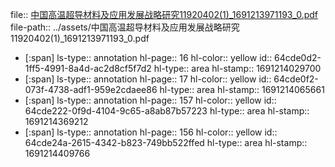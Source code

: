 file:: [中国高温超导材料及应用发展战略研究11920402(1)_1691213971193_0.pdf](../assets/中国高温超导材料及应用发展战略研究11920402(1)_1691213971193_0.pdf)
file-path:: ../assets/中国高温超导材料及应用发展战略研究11920402(1)_1691213971193_0.pdf

- [:span]
  ls-type:: annotation
  hl-page:: 16
  hl-color:: yellow
  id:: 64cde0d2-1ff5-4991-8a4d-ac2d8cf5f7d2
  hl-type:: area
  hl-stamp:: 1691214029700
- [:span]
  ls-type:: annotation
  hl-page:: 17
  hl-color:: yellow
  id:: 64cde0f2-073f-4738-adf1-959e2cdaee86
  hl-type:: area
  hl-stamp:: 1691214065661
- [:span]
  ls-type:: annotation
  hl-page:: 157
  hl-color:: yellow
  id:: 64cde222-0f9d-4104-9c65-a8ab87b57223
  hl-type:: area
  hl-stamp:: 1691214369212
- [:span]
  ls-type:: annotation
  hl-page:: 156
  hl-color:: yellow
  id:: 64cde24a-2615-4342-b823-749bb522ffed
  hl-type:: area
  hl-stamp:: 1691214409766
